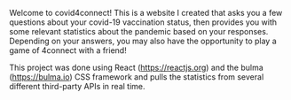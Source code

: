 Welcome to covid4connect! This is a website I created that asks you a few questions about your covid-19 vaccination status, then provides you with some relevant statistics about the pandemic based on your responses. Depending on your answers, you may also have the opportunity to play a game of 4connect with a friend!

This project was done using React (https://reactjs.org) and the bulma (https://bulma.io) CSS framework and pulls the statistics from several different third-party APIs in real time.
